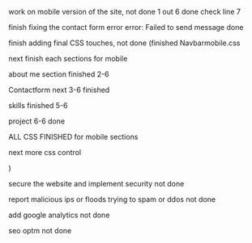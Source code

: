 work on mobile version of the site,   not done 1 out 6 done check line 7

finish fixing the contact form error 
    error: Failed to send message          done

finish adding final CSS  touches,  not done 
(finished Navbarmobile.css

next finish each sections for mobile

about me section finished 2-6 

Contactform next  3-6
 finished 

 skills finished 5-6

 project 6-6
done

ALL CSS FINISHED for mobile sections

next more css control






)

secure the website and implement security not done 

report malicious ips or floods trying to spam or ddos  not done


add google analytics  not done

seo optm  not done 

